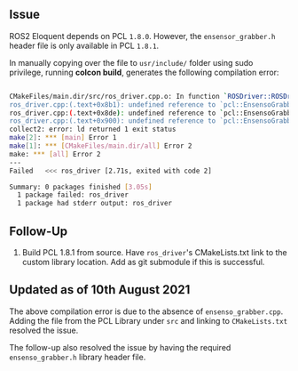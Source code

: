 ## **Issue**
ROS2 Eloquent depends on PCL `1.8.0`. However, the `ensensor_grabber.h` header file is only available in PCL `1.8.1`.

In manually copying over the file to `usr/include/` folder using sudo privilege, running **colcon build**, generates the following compilation error:

```bash

CMakeFiles/main.dir/src/ros_driver.cpp.o: In function `ROSDriver::ROSDriver()':
ros_driver.cpp:(.text+0x8b1): undefined reference to `pcl::EnsensoGrabber::EnsensoGrabber()'
ros_driver.cpp:(.text+0x8de): undefined reference to `pcl::EnsensoGrabber::openTcpPort(int)'
ros_driver.cpp:(.text+0x900): undefined reference to `pcl::EnsensoGrabber::openDevice(int)'
collect2: error: ld returned 1 exit status
make[2]: *** [main] Error 1
make[1]: *** [CMakeFiles/main.dir/all] Error 2
make: *** [all] Error 2
---
Failed   <<< ros_driver [2.71s, exited with code 2]

Summary: 0 packages finished [3.05s]
  1 package failed: ros_driver
  1 package had stderr output: ros_driver

```

## **Follow-Up**
1. Build PCL 1.8.1 from source. Have `ros_driver`'s CMakeLists.txt link to the custom library location. Add as git submodule if this is successful.

## **Updated as of 10th August 2021**
The above compilation error is due to the absence of `ensenso_grabber.cpp`. Adding the file from the PCL Library under `src` and linking to `CMakeLists.txt` resolved the issue.

The follow-up also resolved the issue by having the required `ensenso_grabber.h` library header file.

